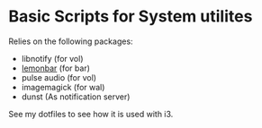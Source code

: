 # Basic Scripts for System utilites

Relies on the following packages:

* libnotify (for vol)
* [lemonbar](https://github.com/LemonBoy/bar) (for bar)
* pulse audio (for vol)
* imagemagick (for wal)
* dunst (As notification server)


See my dotfiles to see how it is used with i3.

